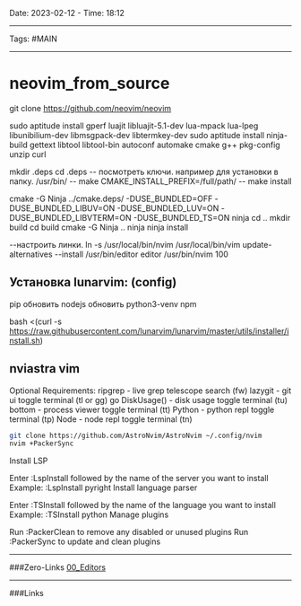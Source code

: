 Date: 2023-02-12 - Time: 18:12
___
Tags: #MAIN 
___
# neovim_from_source
git clone https://github.com/neovim/neovim

sudo aptitude install gperf luajit libluajit-5.1-dev lua-mpack lua-lpeg libunibilium-dev libmsgpack-dev libtermkey-dev
sudo aptitude install ninja-build gettext libtool libtool-bin autoconf automake cmake g++ pkg-config unzip curl

mkdir .deps 
cd .deps
-- посмотреть ключи. например для установки в папку. /usr/bin/
-- make CMAKE_INSTALL_PREFIX=/full/path/
-- make install

cmake -G Ninja ../cmake.deps/ -DUSE_BUNDLED=OFF -DUSE_BUNDLED_LIBUV=ON -DUSE_BUNDLED_LUV=ON -DUSE_BUNDLED_LIBVTERM=ON -DUSE_BUNDLED_TS=ON
ninja
cd ..
mkdir build
cd build
cmake -G Ninja  ..
ninja
ninja install

--настроить линки.
ln -s /usr/local/bin/nvim /usr/local/bin/vim
update-alternatives --install /usr/bin/editor editor /usr/bin/nvim 100

## Установка lunarvim: (config)
pip обновить
nodejs обновить
python3-venv
npm 

bash <(curl -s https://raw.githubusercontent.com/lunarvim/lunarvim/master/utils/installer/install.sh)

## nviastra vim

Optional Requirements:
    ripgrep - live grep telescope search (<leader>fw)
    lazygit - git ui toggle terminal (<leader>tl or <leader>gg)
    go DiskUsage() - disk usage toggle terminal (<leader>tu)
    bottom - process viewer toggle terminal (<leader>tt)
    Python - python repl toggle terminal (<leader>tp)
    Node - node repl toggle terminal (<leader>tn)

```bash
git clone https://github.com/AstroNvim/AstroNvim ~/.config/nvim
nvim +PackerSync
```

Install LSP

Enter :LspInstall followed by the name of the server you want to install
Example: :LspInstall pyright
Install language parser

Enter :TSInstall followed by the name of the language you want to install
Example: :TSInstall python
Manage plugins

Run :PackerClean to remove any disabled or unused plugins
Run :PackerSync to update and clean plugins


___
###Zero-Links
[00_Editors](__Z_CORE/00_Editors.md)
___
###Links
